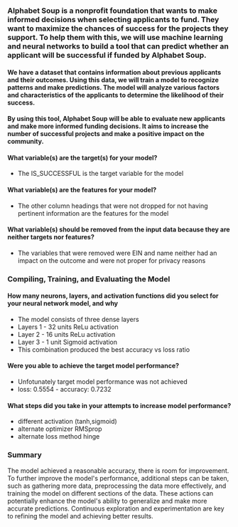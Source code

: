 ### Alphabet Soup is a nonprofit foundation that wants to make informed decisions when selecting applicants to fund. They want to maximize the chances of success for the projects they support. To help them with this, we will use machine learning and neural networks to build a tool that can predict whether an applicant will be successful if funded by Alphabet Soup.

#### We have a dataset that contains information about previous applicants and their outcomes. Using this data, we will train a model to recognize patterns and make predictions. The model will analyze various factors and characteristics of the applicants to determine the likelihood of their success.

#### By using this tool, Alphabet Soup will be able to evaluate new applicants and make more informed funding decisions. It aims to increase the number of successful projects and make a positive impact on the community.

#### What variable(s) are the target(s) for your model?
- The IS_SUCCESSFUL is the target variable for the model
#### What variable(s) are the features for your model?
- The other column headings that were not dropped for not having pertinent information are the features for the model
#### What variable(s) should be removed from the input data because they are neither targets nor features?
- The variables that were removed were EIN and name neither had an impact on the outcome and were not proper for privacy reasons


### Compiling, Training, and Evaluating the Model

#### How many neurons, layers, and activation functions did you select for your neural network model, and why
- The model consists of three dense layers 
- Layers 1 - 32 units ReLu activation
- Layer 2 - 16 units ReLu activation
- Layer 3 - 1 unit  Sigmoid activation
- This combination produced the best accuracy vs loss ratio
#### Were you able to achieve the target model performance?
- Unfotunately target model performance was not achieved
- loss: 0.5554 - accuracy: 0.7232
#### What steps did you take in your attempts to increase model performance?
- different activation (tanh,sigmoid)
- alternate optimizer RMSprop
- alternate loss method hinge

### Summary

 The model achieved a reasonable accuracy, there is room for improvement. To further improve the model's performance, additional steps can be taken, such as gathering more data, preprocessing the data more effectively, and training the model on different sections of the data. These actions can potentially enhance the model's ability to generalize and make more accurate predictions. Continuous exploration and experimentation are key to refining the model and achieving better results.